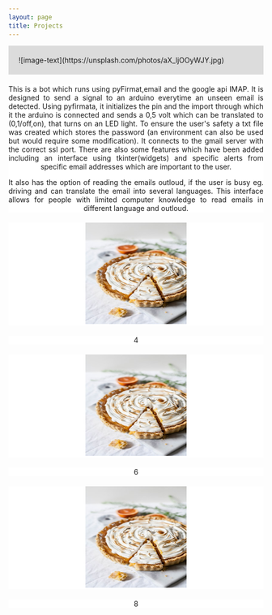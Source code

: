 ```yaml
---
layout: page
title: Projects
---
```


<head>
<meta charset="utf-8">
<!--<link rel="stylesheet" href="styles.css">-->
<style>
.grid-container {
  /*display: grid;
  grid-template-columns: 50% 50%;*/
  background: rgb(220,220,220);
  padding: 20px;
  }
.grid-item{
  background: rgb(255, 255, 255);
  margin-bottom: 20px;
  margin-top: 20px;
  text-align: justify;
  text-align-last: center;
}
  
</style>
</head>
<body>
<div class="grid-container">
  ![image-text](https://unsplash.com/photos/aX_ljOOyWJY.jpg)</div>
  <div class="grid-item">This is a bot which runs using pyFirmat,email and the google api IMAP. It is designed to send a signal to an arduino everytime an unseen email is detected. Using pyfirmata, it initializes the pin and the import through which it the arduino is connected and sends a 0,5 volt which can be translated to (0,1/off,on), that turns on an LED light. To ensure the user's safety a txt file was created which stores the password (an environment can also be used but would require some modification). It connects to the gmail server with the correct ssl port. There are also some features which have been added including an interface using tkinter(widgets) and specific alerts from specific email addresses which are important to the user.<br>

It also has the option of reading the emails outloud, if the user is busy eg. driving and can translate the email into several languages. This interface allows for people with limited computer knowledge to read emails in different language and outloud.</div>

  <div class="grid-item"><img src="flower.jpg" alt="Pie:)" style="width:200px;height:200px;"></div>
  <div class="grid-item">4</div>
  <div class="grid-item"><img src="flower.jpg" alt="Pie:)" style="width:200px;height:200px;"></div>
  <div class="grid-item">6</div>
  <div class="grid-item"><img src="flower.jpg" alt="Pie:)" style="width:200px;height:200px;"></div>
  <div class="grid-item">8</div>
</div>
</body>



